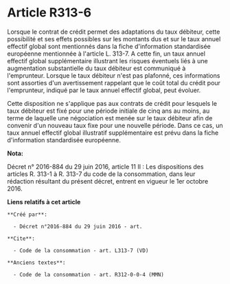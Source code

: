 # Article R313-6

Lorsque le contrat de crédit permet des adaptations du taux débiteur, cette possibilité et ses effets possibles sur les
montants dus et sur le taux annuel effectif global sont mentionnés dans la fiche d'information standardisée européenne
mentionnée à l'article L. 313-7. A cette fin, un taux annuel effectif global supplémentaire illustrant les risques éventuels
liés à une augmentation substantielle du taux débiteur est communiqué à l'emprunteur. Lorsque le taux débiteur n'est pas
plafonné, ces informations sont assorties d'un avertissement rappelant que le coût total du crédit pour l'emprunteur, indiqué
par le taux annuel effectif global, peut évoluer. 

Cette disposition ne s'applique pas aux contrats de crédit pour lesquels le taux débiteur est fixé pour une période initiale
de cinq ans au moins, au terme de laquelle une négociation est menée sur le taux débiteur afin de convenir d'un nouveau taux
fixe pour une nouvelle période. Dans ce cas, un taux annuel effectif global illustratif supplémentaire est prévu dans la
fiche d'information standardisée européenne.

**Nota:**

Décret n° 2016-884 du 29 juin 2016, article 11 II : Les dispositions des articles R. 313-1 à R. 313-7 du code de la
consommation, dans leur rédaction résultant du présent décret, entrent en vigueur le 1er octobre 2016.

**Liens relatifs à cet article**

	**Créé par**:

	  - Décret n°2016-884 du 29 juin 2016 - art.

	**Cite**:

	  - Code de la consommation - art. L313-7 (VD)

	**Anciens textes**:

	  - Code de la consommation - art. R312-0-0-4 (MMN)
